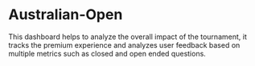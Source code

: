# Australian-Open
This dashboard helps to analyze the overall impact of the tournament, it tracks the premium experience and analyzes user feedback based on multiple metrics such as closed and open ended questions.

